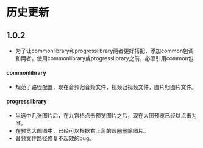 # 历史更新
## 1.0.2
 - 为了让commonlibrary和progresslibrary两者更好搭配，添加common包调和两者。使用commonlibrary或progresslibrary之前，必须引用common包
#### commonlibrary
 - 规范了路径配置，现在音频归音频文件，视频归视频文件，图片归图片文件。
#### progresslibrary
 - 当选中几张图片后，在九宫格点击预览图片之后，现在大图预览已经以点击为准。
 - 在预览大图图中，已经可以根据右上角的圆圈删除图片。
 - 音频文件路径修复不起效的bug。